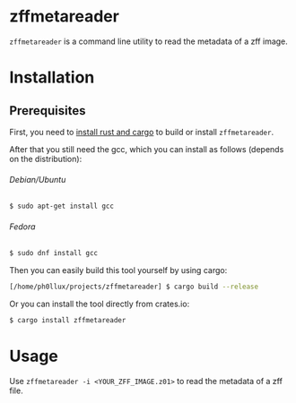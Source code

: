 # zffmetareader

```zffmetareader``` is a command line utility to read the metadata of a zff image.

# Installation
## Prerequisites
First, you need to [install rust and cargo](https://rustup.rs/) to build or install ```zffmetareader```.

After that you still need the gcc, which you can install as follows (depends on the distribution):
###### Debian/Ubuntu
```bash
$ sudo apt-get install gcc
```
###### Fedora
```bash
$ sudo dnf install gcc
```

Then you can easily build this tool yourself by using cargo:
```bash
[/home/ph0llux/projects/zffmetareader] $ cargo build --release
```
Or you can install the tool directly from crates.io:
```bash
$ cargo install zffmetareader
```

# Usage

Use ```zffmetareader -i <YOUR_ZFF_IMAGE.z01>``` to read the metadata of a zff file.